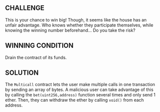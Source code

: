 ## CHALLENGE

This is your chance to win big! Though, it seems like the house has an unfair advantage. Who knows whether they participate themselves, while knowing the winning number beforehand... Do you take the risk?


## WINNING CONDITION

Drain the contract of its funds.


## SOLUTION

The `Multicall` contract lets the user make multiple calls in one transaction by sending an array of bytes. A malicious user can take advantage of this by calling the `bet(uint256,address)` function several times and only send 1 ether. Then, they can withdraw the ether by calling `void()` from each address.